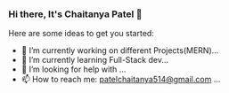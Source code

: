 ### Hi there, It's Chaitanya Patel 👋

Here are some ideas to get you started:

- 🔭 I’m currently working on different Projects(MERN)...
- 🌱 I’m currently learning Full-Stack dev...
- 🤔 I’m looking for help with ...
- 📫 How to reach me: patelchaitanya514@gmail.com ...
